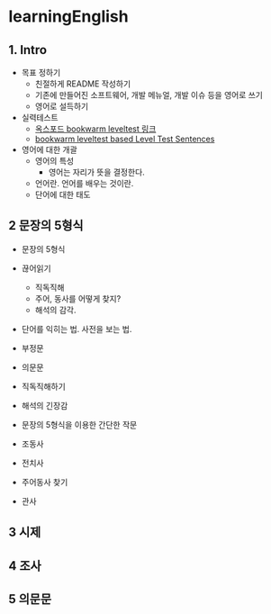 # learningEnglish
## 1. Intro
- 목표 정하기
  - 친절하게 README 작성하기
  - 기존에 만들어진 소프트웨어, 개발 메뉴얼, 개발 이슈 등을 영어로 쓰기
  - 영어로 설득하기
- 실력테스트
  - [옥스포드 bookwarm leveltest 링크](https://elt.oup.com/student/readersleveltest/?cc=kr&selLanguage=ko)
  - [bookwarm leveltest based Level Test Sentences](./levelTest.md)
- 영어에 대한 개괄
  - 영어의 특성
    - 영어는 자리가 뜻을 결정한다.
  - 언어란. 언어를 배우는 것이란.
  - 단어에 대한 태도

## 2 문장의 5형식
- 문장의 5형식
- 끊어읽기
  - 직독직해
  - 주어, 동사를 어떻게 찾지?
  - 해석의 감각.
- 단어를 익히는 법. 사전을 보는 법.
- 부정문
- 의문문
- 직독직해하기
- 해석의 긴장감
- 문장의 5형식을 이용한 간단한 작문
- 조동사
- 전치사

- 주어동사 찾기
- 관사
## 3 시제
## 4 조사
## 5 의문문




